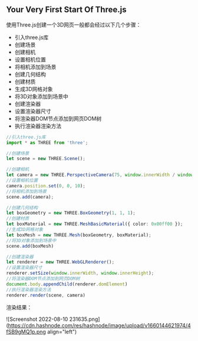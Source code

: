 ## Your  Very  First  Start  Of  Three.js

使用Three.js创建一个3D网页一般都会经过以下几个步骤：
- 引入three.js库
- 创建场景
- 创建相机
- 设置相机位置
- 将相机添加到场景
- 创建几何结构
- 创建材质
- 生成3D网格对象
- 将3D对象添加到场景中
- 创建渲染器
- 设置渲染器尺寸
- 将渲染器DOM节点添加到网页DOM树
- 执行渲染器渲染方法


``` typescript
//引入three.js库
import * as THREE from 'three';

//创建场景
let scene = new THREE.Scene();

//创建相机
let camera = new THREE.PerspectiveCamera(75, window.innerWidth / window.innerHeight, .1, 1000);
//设置相机位置
camera.position.set(0, 0, 10);
//将相机添加到场景
scene.add(camera);

//创建几何结构
let boxGeometry = new THREE.BoxGeometry(1, 1, 1);
//创建材质
let boxMaterial = new THREE.MeshBasicMaterial({ color: 0x00ff00 });
//生成3D网格对象
let boxMesh = new THREE.Mesh(boxGeometry, boxMaterial);
//将3D对象添加到场景中
scene.add(boxMesh)

//创建渲染器
let renderer = new THREE.WebGLRenderer();
//设置渲染器尺寸
renderer.setSize(window.innerWidth, window.innerHeight);
//将渲染器DOM节点添加到网页DOM树
document.body.appendChild(renderer.domElement)
//执行渲染器渲染方法
renderer.render(scene, camera)

```
渲染结果：

![Screenshot 2022-08-10 231635.png](https://cdn.hashnode.com/res/hashnode/image/upload/v1660144621974/4fSB9gMQ1p.png align="left")
